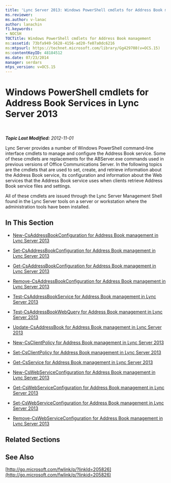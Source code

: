 ```yaml
---
title: 'Lync Server 2013: Windows PowerShell cmdlets for Address Book management'
ms.reviewer: 
ms.author: v-lanac
author: lanachin
f1.keywords:
- NOCSH
TOCTitle: Windows PowerShell cmdlets for Address Book management
ms:assetid: 73bfa949-5628-4156-ad20-fe07a0dc6216
ms:mtpsurl: https://technet.microsoft.com/library/Gg429708(v=OCS.15)
ms:contentKeyID: 48184512
ms.date: 07/23/2014
manager: serdars
mtps_version: v=OCS.15
---
```


<div data-xmlns="http://www.w3.org/1999/xhtml">

<div class="topic" data-xmlns="http://www.w3.org/1999/xhtml" data-msxsl="urn:schemas-microsoft-com:xslt" data-cs="http://msdn.microsoft.com/en-us/">

<div data-asp="http://msdn2.microsoft.com/asp">

# Windows PowerShell cmdlets for Address Book Services in Lync Server 2013

</div>

<div id="mainSection">

<div id="mainBody">

<span> </span>

_**Topic Last Modified:** 2012-11-01_

Lync Server provides a number of Windows PowerShell command-line interface cmdlets to manage and configure the Address Book service. Some of these cmdlets are replacements for the ABServer.exe commands used in previous versions of Office Communications Server. In the following topics are the cmdlets that are used to set, create, and retrieve information about the Address Book service, its configuration and information about the Web services that the Address Book service uses when clients retrieve Address Book service files and settings.

All of these cmdlets are issued through the Lync Server Management Shell found in the Lync Server tools on a server or workstation where the administration tools have been installed.

<div>

## In This Section

  - [New-CsAddressBookConfiguration for Address Book management in Lync Server 2013](lync-server-2013-New-CsAddressBookConfiguration-for-address-book-management.md)

  - [Set-CsAddressBookConfiguration for Address Book management in Lync Server 2013](lync-server-2013-set-csaddressbookconfiguration-for-address-book-management.md)

  - [Get-CsAddressBookConfiguration for Address Book management in Lync Server 2013](lync-server-2013-get-csaddressbookconfiguration-for-address-book-management.md)

  - [Remove-CsAddressBookConfiguration for Address Book management in Lync Server 2013](lync-server-2013-remove-csaddressbookconfiguration-for-address-book-management.md)

  - [Test-CsAddressBookService for Address Book management in Lync Server 2013](lync-server-2013-test-csaddressbookservice-for-address-book-management.md)

  - [Test-CsAddressBookWebQuery for Address Book management in Lync Server 2013](lync-server-2013-test-csaddressbookwebquery-for-address-book-management.md)

  - [Update-CsAddressBook for Address Book management in Lync Server 2013](lync-server-2013-update-csaddressbook-for-address-book-management.md)

  - [New-CsClientPolicy for Address Book management in Lync Server 2013](lync-server-2013-new-csclientpolicy-for-address-book-management.md)

  - [Set-CsClientPolicy for Address Book management in Lync Server 2013](lync-server-2013-set-csclientpolicy-for-address-book-management.md)

  - [Get-CsService for Address Book management in Lync Server 2013](lync-server-2013-get-csservice-for-address-book-management.md)

  - [New-CsWebServiceConfiguration for Address Book management in Lync Server 2013](lync-server-2013-New-CsWebServiceConfiguration-for-address-book-management.md)

  - [Get-CsWebServiceConfiguration for Address Book management in Lync Server 2013](lync-server-2013-get-cswebserviceconfiguration-for-address-book-management.md)

  - [Set-CsWebServiceConfiguration for Address Book management in Lync Server 2013](lync-server-2013-set-cswebserviceconfiguration-for-address-book-management.md)

  - [Remove-CsWebServiceConfiguration for Address Book management in Lync Server 2013](lync-server-2013-remove-cswebserviceconfiguration-for-address-book-management.md)

</div>

<div>

## Related Sections

</div>

<div>

## See Also


[http://go.microsoft.com/fwlink/p/?linkId=205826](http://go.microsoft.com/fwlink/p/?linkid=205826)  
  

</div>

</div>

<span> </span>

</div>

</div>

</div>

